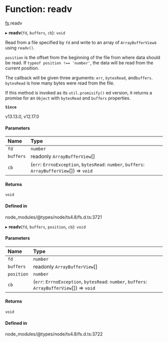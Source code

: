 # Function: readv

[fs](../modules/fs.md).readv

▸ **readv**(`fd`, `buffers`, `cb`): `void`

Read from a file specified by `fd` and write to an array of `ArrayBufferView`s
using `readv()`.

`position` is the offset from the beginning of the file from where data
should be read. If `typeof position !== 'number'`, the data will be read
from the current position.

The callback will be given three arguments: `err`, `bytesRead`, and`buffers`. `bytesRead` is how many bytes were read from the file.

If this method is invoked as its `util.promisify()` ed version, it returns
a promise for an `Object` with `bytesRead` and `buffers` properties.

**`Since`**

v13.13.0, v12.17.0

#### Parameters

| Name | Type |
| :------ | :------ |
| `fd` | `number` |
| `buffers` | readonly `ArrayBufferView`[] |
| `cb` | (`err`: `ErrnoException`, `bytesRead`: `number`, `buffers`: `ArrayBufferView`[]) => `void` |

#### Returns

`void`

#### Defined in

node_modules/@types/node/ts4.8/fs.d.ts:3721

▸ **readv**(`fd`, `buffers`, `position`, `cb`): `void`

#### Parameters

| Name | Type |
| :------ | :------ |
| `fd` | `number` |
| `buffers` | readonly `ArrayBufferView`[] |
| `position` | `number` |
| `cb` | (`err`: `ErrnoException`, `bytesRead`: `number`, `buffers`: `ArrayBufferView`[]) => `void` |

#### Returns

`void`

#### Defined in

node_modules/@types/node/ts4.8/fs.d.ts:3722
